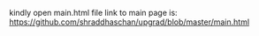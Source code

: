 kindly open main.html file
link to main page is: https://github.com/shraddhaschan/upgrad/blob/master/main.html
